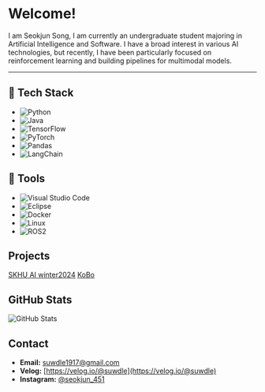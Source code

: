 # Welcome!


I am Seokjun Song,
I am currently an undergraduate student majoring in Artificial Intelligence and Software.
I have a broad interest in various AI technologies, but recently, I have been particularly focused on reinforcement learning and building pipelines for multimodal models.

---

## 📌 Tech Stack

- ![Python](https://img.shields.io/badge/Python-3776AB?style=for-the-badge&logo=python&logoColor=white)
- ![Java](https://img.shields.io/badge/Java-007396?style=for-the-badge&logo=java&logoColor=white)
- ![TensorFlow](https://img.shields.io/badge/TensorFlow-FF6F00?style=for-the-badge&logo=tensorflow&logoColor=white)
- ![PyTorch](https://img.shields.io/badge/PyTorch-EE4C2C?style=for-the-badge&logo=pytorch&logoColor=white)
- ![Pandas](https://img.shields.io/badge/Pandas-150458?style=for-the-badge&logo=pandas&logoColor=white)
- ![LangChain](https://img.shields.io/badge/LangChain-000000?style=for-the-badge&logo=langchain&logoColor=white)

## 📌 Tools

- ![Visual Studio Code](https://img.shields.io/badge/Visual%20Studio%20Code-007ACC?style=for-the-badge&logo=visual-studio-code&logoColor=white)
- ![Eclipse](https://img.shields.io/badge/Eclipse-2C2255?style=for-the-badge&logo=eclipse&logoColor=white)
- ![Docker](https://img.shields.io/badge/Docker-2496ED?style=for-the-badge&logo=docker&logoColor=white)
- ![Linux](https://img.shields.io/badge/Linux-FCC624?style=for-the-badge&logo=linux&logoColor=black)
- ![ROS2](https://img.shields.io/badge/ROS2-22314E?style=for-the-badge&logo=ros&logoColor=white)

## Projects
[SKHU AI winter2024](https://github.com/SKHU-AI-2024-WINTER)
[KoBo](https://github.com/KB-AI-KoBo)

## GitHub Stats

![GitHub Stats](https://github-readme-stats.vercel.app/api?username=suwdle&show_icons=true&count_private=true)

## Contact

- **Email:** [suwdle1917@gmail.com](mailto:suwdle1917@gmail.com)
- **Velog:** [https://velog.io/@suwdle](https://velog.io/@suwdle)
- **Instagram:** [@seokjun_451](https://www.instagram.com/seokjun_451)

